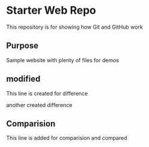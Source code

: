 # Starter Web Repo

This repository is for showing how Git and GitHub work

## Purpose

Sample website with plenty of files for demos

## modified 

This line is created for difference

another created difference

## Comparision

This line is added for comparision and compared